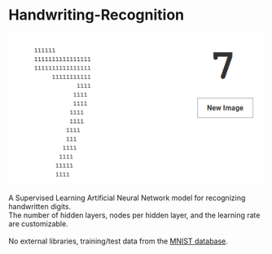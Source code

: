 # Handwriting-Recognition
![GUI preview](./src/data/preview.PNG "GUI preview")

A Supervised Learning Artificial Neural Network model for recognizing handwritten digits.<br />
The number of hidden layers, nodes per hidden layer, and the learning rate are customizable.
<br /><br />
No external libraries, training/test data from the [MNIST database](http://yann.lecun.com/exdb/mnist/).
